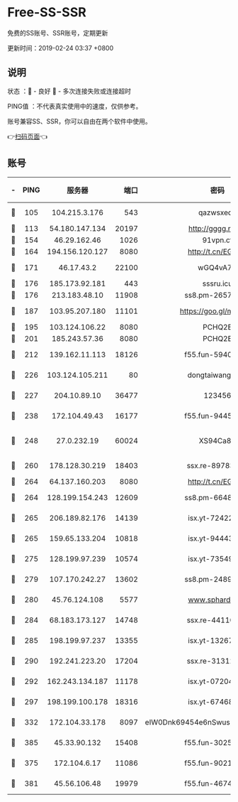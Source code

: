 # Free-SS-SSR

免费的SS账号、SSR账号，定期更新

更新时间：2019-02-24 03:37 +0800

## 说明

状态     ：🙂 - 良好 🙁 - 多次连接失败或连接超时

PING值   ：不代表真实使用中的速度，仅供参考。

账号兼容SS、SSR，你可以自由在两个软件中使用。

👉[扫码页面](https://liesauer.github.io/free-ss-ssr.github.io/)👈

## 账号

|-|PING|服务器|端口|密码|加密方式|区域|
|:----:|:----:|:-----:|-----:|:----:|:----:|:----:|
|🙂|105|104.215.3.176|543|qazwsxedc|aes-256-gcm|JP|
|🙂|113|54.180.147.134|20197|http://gggg.rocks|chacha20|KR|
|🙂|154|46.29.162.46|1026|91vpn.cf|rc4-md5|RU|
|🙂|164|194.156.120.127|8080|http://t.cn/EGJIyrl|rc4-md5|RU|
|🙂|171|46.17.43.2|22100|wGQ4vA7D|aes-256-gcm|RU|
|🙂|176|185.173.92.181|443|sssru.icu|rc4-md5|RU|
|🙂|176|213.183.48.10|11908|ss8.pm-26579445|rc4-md5|RU|
|🙂|187|103.95.207.180|11101|https://goo.gl/m1zu1p|chacha20-ietf|CN|
|🙂|195|103.124.106.22|8080|PCHQ2E|rc4-md5|US|
|🙂|201|185.243.57.36|8080|PCHQ2E|rc4-md5|US|
|🙂|212|139.162.11.113|18126|f55.fun-59408328|aes-256-cfb|SG|
|🙂|226|103.124.105.211|80|dongtaiwang.com|aes-256-cfb|US|
|🙂|227|204.10.89.10|36477|123456|aes-256-cfb|US|
|🙂|238|172.104.49.43|16177|f55.fun-94458242|aes-256-cfb|SG|
|🙂|248|27.0.232.19|60024|XS94Ca8K|xchacha20-ietf-poly1305|HK|
|🙂|260|178.128.30.219|18403|ssx.re-89783245|aes-256-cfb|SG|
|🙂|264|64.137.160.203|8080|http://t.cn/EGJIyrl|rc4-md5|CA|
|🙂|264|128.199.154.243|12609|ss8.pm-66482208|aes-256-cfb|SG|
|🙂|265|206.189.82.176|14139|isx.yt-72422097|aes-256-cfb|SG|
|🙂|265|159.65.133.204|10818|isx.yt-94443134|aes-256-cfb|SG|
|🙂|275|128.199.97.239|10574|isx.yt-73549094|aes-256-cfb|SG|
|🙂|279|107.170.242.27|13602|ss8.pm-24894084|aes-256-cfb|US|
|🙂|280|45.76.124.108|5577|www.sphard.com|aes-256-cfb|AU|
|🙂|284|68.183.173.127|14748|ssx.re-44110237|aes-256-cfb|US|
|🙂|285|198.199.97.237|13355|isx.yt-13267292|aes-256-cfb|US|
|🙂|290|192.241.223.20|17204|ssx.re-31312379|aes-256-cfb|US|
|🙂|292|162.243.134.187|11178|isx.yt-07204971|aes-256-cfb|US|
|🙂|297|198.199.100.178|18316|isx.yt-67468554|aes-256-cfb|US|
|🙂|332|172.104.33.178|8097|eIW0Dnk69454e6nSwuspv9DmS201tQ0D|aes-256-cfb|SG|
|🙂|385|45.33.90.132|15408|f55.fun-30254973|aes-256-cfb|US|
|🙂|375|172.104.6.17|11086|f55.fun-90218107|aes-256-cfb|US|
|🙂|381|45.56.106.48|19979|f55.fun-46740647|aes-256-cfb|US|
